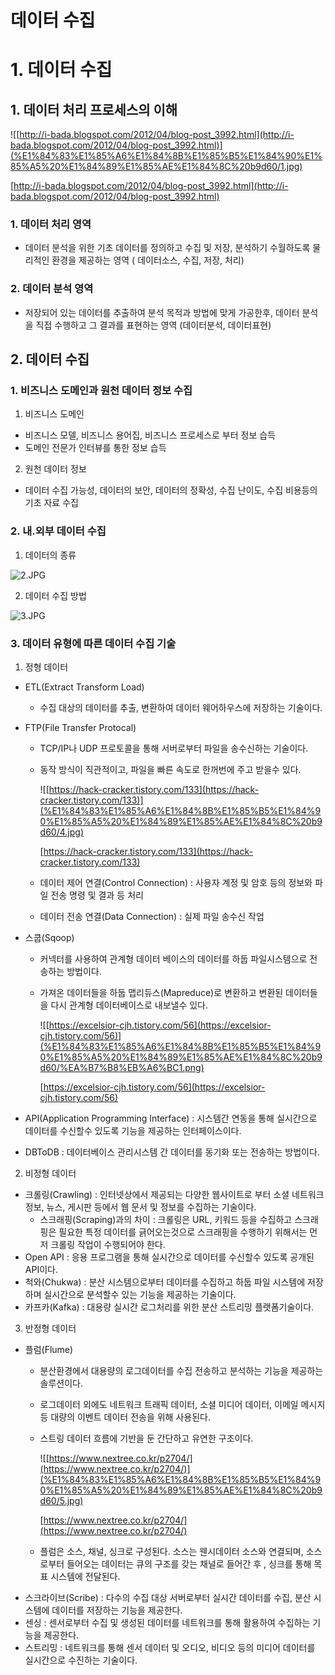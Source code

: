 # 데이터 수집

# 1. 데이터 수집

## 1. 데이터 처리 프로세스의 이해

![[http://i-bada.blogspot.com/2012/04/blog-post_3992.html](http://i-bada.blogspot.com/2012/04/blog-post_3992.html)](%E1%84%83%E1%85%A6%E1%84%8B%E1%85%B5%E1%84%90%E1%85%A5%20%E1%84%89%E1%85%AE%E1%84%8C%20b9d60/1.jpg)

[http://i-bada.blogspot.com/2012/04/blog-post_3992.html](http://i-bada.blogspot.com/2012/04/blog-post_3992.html)

### 1. 데이터 처리 영역

- 데이터 분석을 위한 기초 데이터를 정의하고 수집 및 저장, 분석하기 수월하도록 물리적인 환경을 제공하는 영역 ( 데이터소스, 수집, 저장, 처리)

### 2. 데이터 분석 영역

- 저장되어 있는 데이터를 추출하여 분석 목적과 방법에 맞게 가공한후, 데이터 분석을 직접 수행하고 그 결과를 표현하는 영역 (데이터분석, 데이터표현)

## 2. 데이터 수집

### 1. 비즈니스 도메인과 원천 데이터 정보 수집

1) 비즈니스 도메인

- 비즈니스 모델, 비즈니스 용어집, 비즈니스 프로세스로 부터 정보 습득
- 도메인 전문가 인터뷰를 통한 정보 습득

2) 원천 데이터 정보

- 데이터 수집 가능성, 데이터의 보안, 데이터의 정확성, 수집 난이도, 수집 비용등의 기초 자료 수집

### 2. 내.외부 데이터 수집

1) 데이터의 종류

![2.JPG](%E1%84%83%E1%85%A6%E1%84%8B%E1%85%B5%E1%84%90%E1%85%A5%20%E1%84%89%E1%85%AE%E1%84%8C%20b9d60/2.jpg)

2) 데이터 수집 방법

![3.JPG](%E1%84%83%E1%85%A6%E1%84%8B%E1%85%B5%E1%84%90%E1%85%A5%20%E1%84%89%E1%85%AE%E1%84%8C%20b9d60/3.jpg)

### 3. 데이터 유형에 따른 데이터 수집 기술

1) 정형 데이터

- ETL(Extract Transform Load)
    - 수집 대상의 데이터를 추출, 변환하여 데이터 웨어하우스에 저장하는 기술이다.
- FTP(File Transfer Protocal)
    - TCP/IP나 UDP 프로토콜을 통해 서버로부터 파일을 송수신하는 기술이다.
    - 동작 방식이 직관적이고, 파일을 빠른 속도로 한꺼번에 주고 받을수 있다.
        
        ![[https://hack-cracker.tistory.com/133](https://hack-cracker.tistory.com/133)](%E1%84%83%E1%85%A6%E1%84%8B%E1%85%B5%E1%84%90%E1%85%A5%20%E1%84%89%E1%85%AE%E1%84%8C%20b9d60/4.jpg)
        
        [https://hack-cracker.tistory.com/133](https://hack-cracker.tistory.com/133)
        
    - 데이터 제어 연결(Control Connection) :  사용자 계정 및 암호 등의 정보와 파일 전송 명령 및 결과 등 처리
    - 데이터 전송 연결(Data Connection) : 실제 파일 송수신 작업
- 스쿱(Sqoop)
    - 커넥터를 사용하여 관계형 데이터 베이스의 데이터를 하둡 파일시스템으로 전송하는 방법이다.
    - 가져온 데이터들을 하둡 맵리듀스(Mapreduce)로 변환하고 변환된 데이터들을 다시 관계형 데이터베이스로 내보낼수 있다.
        
        ![[https://excelsior-cjh.tistory.com/56](https://excelsior-cjh.tistory.com/56)](%E1%84%83%E1%85%A6%E1%84%8B%E1%85%B5%E1%84%90%E1%85%A5%20%E1%84%89%E1%85%AE%E1%84%8C%20b9d60/%EA%B7%B8%EB%A6%BC1.png)
        
        [https://excelsior-cjh.tistory.com/56](https://excelsior-cjh.tistory.com/56)
        
- API(Application Programming Interface) : 시스템간 연동을 통해 실시간으로 데이터를 수신할수 있도록 기능을 제공하는 인터페이스이다.
- DBToDB : 데이터베이스 관리시스템 간 데이터를 동기화 또는 전송하는 방법이다.

2) 비정형 데이터

- 크롤링(Crawling) : 인터넷상에서 제공되는 다양한 웹사이트로 부터 소셜 네트워크 정보, 뉴스, 게시판 등에서 웹 문서 및 정보를 수집하는 기술이다.
    - 스크래핑(Scraping)과의 차이 : 크롤링은 URL, 키워드 등을 수집하고 스크래핑은 필요한 특정 데이터를 긁어오는것으로 스크래핑을 수행하기 위해서는 먼저 크롤링 작업이 수행되어야 한다.
- Open API : 응용 프로그램을 통해 실시간으로 데이터를 수신할수 있도록 공개된 API이다.
- 척와(Chukwa) : 분산 시스템으로부터 데이터를 수집하고 하둡 파일 시스템에 저장하며 실시간으로 분석할수 있는 기능을 제공하는 기술이다.
- 카프카(Kafka) :  대용량 실시간 로그처리를 위한 분산 스트리밍 플랫폼기술이다.

3) 반정형 데이터

- 플럼(Flume)
    - 분산환경에서 대용량의 로그데이터를 수집 전송하고 분석하는 기능을 제공하는 솔루션이다.
    - 로그데이터 외에도 네트워크 트래픽 데이터, 소셜 미디어 데이터, 이메일 메시지등 대량의 이벤트 데이터 전송을 위해 사용된다.
    - 스트링 데이터 흐름에 기반을 둔 간단하고 유연한 구조이다.
        
        ![[https://www.nextree.co.kr/p2704/](https://www.nextree.co.kr/p2704/)](%E1%84%83%E1%85%A6%E1%84%8B%E1%85%B5%E1%84%90%E1%85%A5%20%E1%84%89%E1%85%AE%E1%84%8C%20b9d60/5.jpg)
        
        [https://www.nextree.co.kr/p2704/](https://www.nextree.co.kr/p2704/)
        
    - 플럼은 소스, 채널, 싱크로 구성된다. 소스는 웬시데이터 소스와 연결되며, 소스로부터 들어오는 데이터는 큐의 구조를 갖는 채널로 들어간 후 , 싱크를 통해 목표 시스템에 전달된다.
- 스크라이브(Scribe) : 다수의 수집 대상 서버로부터 실시간 데이터를 수집, 분산 시스템에 데이터를 저장하는 기능을 제공한다.
- 센싱 : 센서로부터 수집 및 생성된 데이터를 네트워크를 통해 활용하여 수집하는 기능을 제공한다.
- 스트리밍 : 네트워크를 통해 센서 데이터 및 오디오, 비디오 등의 미디어 데이터를 실시간으로 수진하는 기술이다.